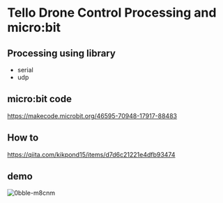 # Tello Drone Control Processing and micro:bit

## Processing using library
- serial
- udp

## micro:bit code
https://makecode.microbit.org/46595-70948-17917-88483

## How to
https://qiita.com/kikpond15/items/d7d6c21221e4dfb93474

## demo
![0bble-m8cnm](https://user-images.githubusercontent.com/29980030/131143768-073f5ef2-4388-4ab4-8b28-5dc2833e389b.gif)

